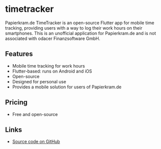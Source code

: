 # timetracker

Papierkram.de TimeTracker is an open-source Flutter app for mobile time tracking, providing users with a way to log their work hours on their smartphones. This is an unofficial application for Papierkram.de and is not associated with odacer Finanzsoftware GmbH.

## Features
- Mobile time tracking for work hours
- Flutter-based: runs on Android and iOS
- Open-source
- Designed for personal use
- Provides a mobile solution for users of Papierkram.de

## Pricing
- Free and open-source

## Links
- [Source code on GitHub](https://github.com/SimonIT/timetracker)